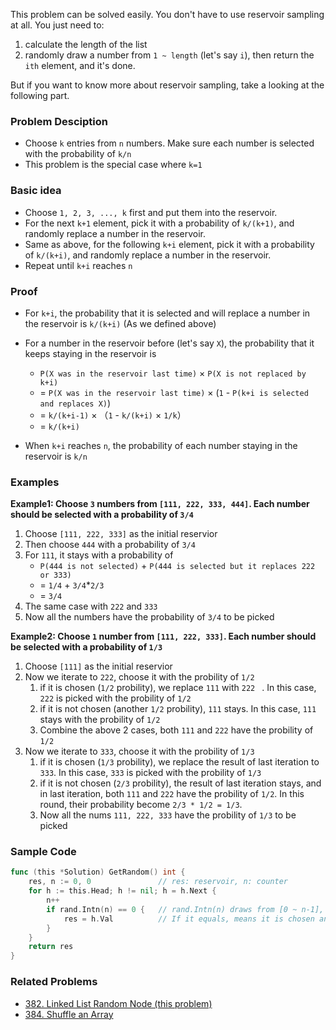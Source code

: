This problem can be solved easily. You don't have to use reservoir sampling at all. You just need to:

1. calculate the length of the list
1. randomly draw a number from `1 ~ length` (let's say `i`), then return the `ith` element, and it's done. 

But if you want to know more about reservoir sampling, take a looking at the following part.




### Problem Desciption

- Choose `k` entries from `n` numbers. Make sure each number is selected with the probability of `k/n`
- This problem is the special case where `k=1`



### Basic idea

- Choose `1, 2, 3, ..., k` first and put them into the reservoir.
- For the next `k+1` element, pick it with a probability of `k/(k+1)`, and randomly replace a number in the reservoir.
- Same as above, for the following `k+i` element, pick it with a probability of `k/(k+i)`, and randomly replace a number in the reservoir.
- Repeat until `k+i` reaches `n`



### Proof

- For `k+i`, the probability that it is selected and will replace a number in the reservoir is `k/(k+i)` (As we defined above)

- For a number in the reservoir before (let's say `X`), the probability that it keeps staying in the reservoir is

  - `P(X was in the reservoir last time)` × `P(X is not replaced by k+i)`
  - = `P(X was in the reservoir last time)` × (`1` - `P(k+i is selected and replaces X)`)
  - = `k/(k+i-1)` × （`1` - `k/(k+i)` × `1/k`）
  - = `k/(k+i)`

- When `k+i` reaches `n`, the probability of each number staying in the reservoir is `k/n`



### Examples

**Example1: Choose `3` numbers from `[111, 222, 333, 444]`. Each number should be selected with a probability of `3/4`**

1. Choose `[111, 222, 333]` as the initial reservior
2. Then choose `444` with a probability of `3/4`
3. For `111`, it stays with a probability of
   - `P(444 is not selected)` + `P(444 is selected but it replaces 222 or 333)`
   - = `1/4` + `3/4`*`2/3`
   - = `3/4`
4. The same case with `222` and `333`
5. Now all the numbers have the probability of `3/4` to be picked





**Example2: Choose `1` number from `[111, 222, 333]`. Each number should be selected with a probability of `1/3`**

1. Choose `[111]` as the initial reservior
2. Now we iterate to `222`, choose it with the probility of `1/2`
   1. if it is chosen (`1/2` probility), we replace `111` with `222 ` . In this case, `222` is picked with the probility of `1/2`
   2. if it is not chosen (another `1/2` probility), `111` stays. In this case, `111` stays with the probility of `1/2`
   3. Combine the above 2 cases, both `111` and `222` have the probility of `1/2`
3. Now we iterate to `333`, choose it with the probility of `1/3`
   1. if it is chosen (`1/3` probility), we replace the result of last iteration to `333`. In this case, `333` is picked with the probility of `1/3`
   2. if it is not chosen (`2/3` probility), the result of last iteration stays, and in last iteration, both `111` and `222` have the probility of `1/2`. In this round, their probability become `2/3 * 1/2 = 1/3`. 
   3. Now all the nums `111, 222, 333` have the probility of `1/3` to be picked



### Sample Code

```go
func (this *Solution) GetRandom() int {
    res, n := 0, 0               // res: reservoir, n: counter
    for h := this.Head; h != nil; h = h.Next {
        n++
        if rand.Intn(n) == 0 {   // rand.Intn(n) draws from [0 ~ n-1], so it has a probability of 1/n to equals 0.
            res = h.Val          // If it equals, means it is chosen and should replace the reservoir
        }
    }
    return res
}
```





### Related Problems

- [382. Linked List Random Node (this problem)](https://leetcode.com/problems/linked-list-random-node/)
- [384. Shuffle an Array](https://leetcode.com/problems/shuffle-an-array)